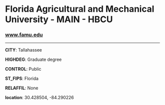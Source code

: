 # Florida Agricultural and Mechanical University - MAIN - HBCU
### www.famu.edu
---
**CITY**: Tallahassee

**HIGHDEG**: Graduate degree

**CONTROL**: Public

**ST_FIPS**: Florida

**RELAFFIL**: None

**location**: 30.428504, -84.290226